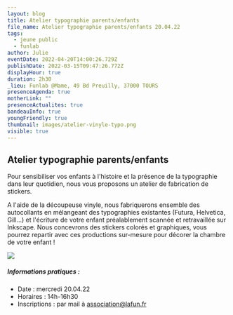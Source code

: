 ```yaml
---
layout: blog
title: Atelier typographie parents/enfants
file_name: Atelier typographie parents/enfants 20.04.22
tags:
  - jeune public
  - funlab
author: Julie
eventDate: 2022-04-20T14:00:26.729Z
publishDate: 2022-03-15T09:47:26.772Z
displayHour: true
duration: 2h30
_lieu: Funlab @Mame, 49 Bd Preuilly, 37000 TOURS
presenceAgenda: true
motherLink: ""
presenceActualites: true
bandeauInfo: true
youngFriendly: true
thumbnail: images/atelier-vinyle-typo.png
visible: true
---
```

## Atelier typographie parents/enfants

Pour sensibiliser vos enfants à l'histoire et la présence de la typographie dans leur quotidien, nous vous proposons un atelier de fabrication de stickers. 

A l'aide de la découpeuse vinyle, nous fabriquerons ensemble des autocollants en mélangeant des typographies existantes (Futura, Helvetica, Gill...) et l'écriture de votre enfant préalablement scannée et retravaillée sur Inkscape. Nous concevrons des stickers colorés et graphiques, vous pourrez repartir avec ces productions sur-mesure pour décorer la chambre de votre enfant !

![](images/atelier-vinyle-typo.png)

##### Informations pratiques :

* Date : mercredi 20.04.22
* Horaires : 14h-16h30
* Inscriptions : par mail à association@lafun.fr